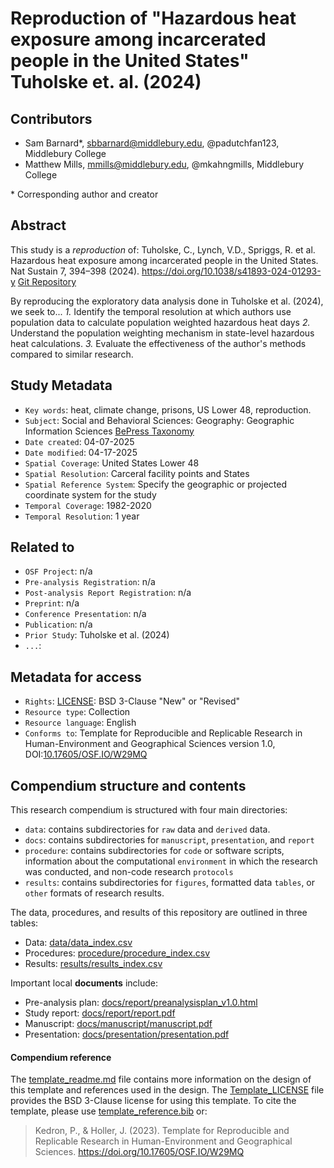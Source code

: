 # Reproduction of "Hazardous heat exposure among incarcerated people in the United States" Tuholske et. al. (2024)
## Contributors

- Sam Barnard\*, sbbarnard@middlebury.edu, @padutchfan123, Middlebury College
- Matthew Mills, mmills@middlebury.edu, @mkahngmills, Middlebury College

\* Corresponding author and creator

## Abstract

This study is a *reproduction* of:
Tuholske, C., Lynch, V.D., Spriggs, R. et al. Hazardous heat exposure among incarcerated people in the United States. Nat Sustain 7, 394–398 (2024). https://doi.org/10.1038/s41893-024-01293-y
[Git Repository](https://github.com/sparklabnyc/temperature_prisons_united_states_2024)

By reproducing the exploratory data analysis done in Tuholske et al. (2024), we seek to...
*1.* Identify the temporal resolution at which authors use population data to calculate population weighted hazardous heat days
*2.* Understand the population weighting mechanism in state-level hazardous heat calculations. 
*3.* Evaluate the effectiveness of the author's methods compared to similar research. 

## Study Metadata

- `Key words`: heat, climate change, prisons, US Lower 48, reproduction.
- `Subject`: Social and Behavioral Sciences: Geography: Geographic Information Sciences [BePress Taxonomy](http://digitalcommons.bepress.com/cgi/viewcontent.cgi?article=1008&context=reference)
- `Date created`: 04-07-2025
- `Date modified`: 04-17-2025
- `Spatial Coverage`: United States Lower 48
- `Spatial Resolution`: Carceral facility points and States
- `Spatial Reference System`: Specify the geographic or projected coordinate system for the study
- `Temporal Coverage`: 1982-2020
- `Temporal Resolution`: 1 year

## Related to

- `OSF Project`: n/a
- `Pre-analysis Registration`: n/a
- `Post-analysis Report Registration`: n/a
- `Preprint`: n/a
- `Conference Presentation`: n/a
- `Publication`: n/a
- `Prior Study`: Tuholske et al. (2024)
- `...`:

## Metadata for access

- `Rights`: [LICENSE](LICENSE): BSD 3-Clause "New" or "Revised"
- `Resource type`: Collection
- `Resource language`: English
- `Conforms to`: Template for Reproducible and Replicable Research in Human-Environment and Geographical Sciences version 1.0, DOI:[10.17605/OSF.IO/W29MQ](https://doi.org/10.17605/OSF.IO/W29MQ)

## Compendium structure and contents

This research compendium is structured with four main directories:

- `data`: contains subdirectories for `raw` data and `derived` data.
- `docs`: contains subdirectories for `manuscript`, `presentation`, and `report`
- `procedure`: contains subdirectories for `code` or software scripts, information about the computational `environment` in which the research was conducted, and non-code research `protocols`
- `results`: contains subdirectories for `figures`, formatted data `tables`, or `other` formats of research results.

The data, procedures, and results of this repository are outlined in three tables:
- Data: [data/data_index.csv](data/data_index.csv)
- Procedures: [procedure/procedure_index.csv](procedure/procedure_index.csv)
- Results: [results/results_index.csv](results/results_index.csv)

Important local **documents** include:
- Pre-analysis plan: [docs/report/preanalysisplan_v1.0.html](https://padutchfan123.github.io/tuholske-et-al-reproduction/preanalysisplan_v1.0.html)
- Study report: [docs/report/report.pdf](docs/report/report.pdf)
- Manuscript: [docs/manuscript/manuscript.pdf](docs/manuscript/manuscript.pdf)
- Presentation: [docs/presentation/presentation.pdf](docs/presentation/presentation.pdf)

#### Compendium reference

The [template_readme.md](template_readme.md) file contains more information on the design of this template and references used in the design.
The [Template_LICENSE](Template_LICENSE) file provides the BSD 3-Clause license for using this template.
To cite the template, please use [template_reference.bib](template_reference.bib) or:
> Kedron, P., & Holler, J. (2023). Template for Reproducible and Replicable Research in Human-Environment and Geographical Sciences. https://doi.org/10.17605/OSF.IO/W29MQ
